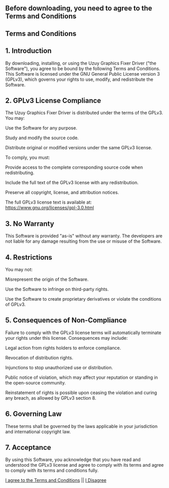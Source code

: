 ## Before downloading, you need to agree to the Terms and Conditions
## Terms and Conditions

## 1. Introduction
By downloading, installing, or using the Uzuy Graphics Fixer Driver ("the Software"), you agree to be bound by the following Terms and Conditions. This Software is licensed under the GNU General Public License version 3 (GPLv3), which governs your rights to use, modify, and redistribute the Software.

## 2. GPLv3 License Compliance
The Uzuy Graphics Fixer Driver is distributed under the terms of the GPLv3. You may:

Use the Software for any purpose.

Study and modify the source code.

Distribute original or modified versions under the same GPLv3 license.


To comply, you must:

Provide access to the complete corresponding source code when redistributing.

Include the full text of the GPLv3 license with any redistribution.

Preserve all copyright, license, and attribution notices.


The full GPLv3 license text is available at: https://www.gnu.org/licenses/gpl-3.0.html

## 3. No Warranty
This Software is provided "as-is" without any warranty. The developers are not liable for any damage resulting from the use or misuse of the Software.

## 4. Restrictions
You may not:

Misrepresent the origin of the Software.

Use the Software to infringe on third-party rights.

Use the Software to create proprietary derivatives or violate the conditions of GPLv3.


## 5. Consequences of Non-Compliance
Failure to comply with the GPLv3 license terms will automatically terminate your rights under this license. Consequences may include:

Legal action from rights holders to enforce compliance.

Revocation of distribution rights.

Injunctions to stop unauthorized use or distribution.

Public notice of violation, which may affect your reputation or standing in the open-source community.


Reinstatement of rights is possible upon ceasing the violation and curing any breach, as allowed by GPLv3 section 8.

## 6. Governing Law
These terms shall be governed by the laws applicable in your jurisdiction and international copyright law.

## 7. Acceptance
By using this Software, you acknowledge that you have read and understood the GPLv3 license and agree to comply with its terms and agree to comply with its terms and conditions fully.


[I agree to the Terms and Conditions](https://github.com/KaydenJR2310/Uzuy-Graphics-Fixer/blob/main/all_versions.md) || [I Disagree](https://github.com/KaydenJR2310/Uzuy-Graphics-Fixer)
